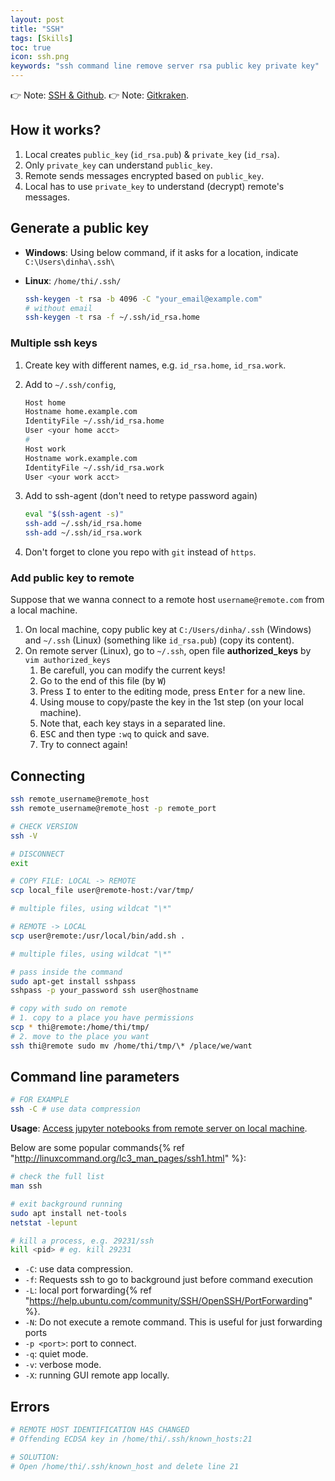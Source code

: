 ```yaml
---
layout: post
title: "SSH"
tags: [Skills]
toc: true
icon: ssh.png
keywords: "ssh command line remove server rsa public key private key"
---
```



👉 Note: [SSH & Github](/github/#clone-via-git%40-(ssh)).
👉 Note: [Gitkraken](/gitkraken/).

## How it works?

1. Local creates `public_key` (`id_rsa.pub`) & `private_key` (`id_rsa`).
2. Only `private_key` can understand `public_key`.
3. Remote sends messages encrypted based on `public_key`.
4. Local has to use `private_key` to understand (decrypt) remote's messages.

## Generate a public key

- **Windows**: Using below command, if it asks for a location, indicate `C:\Users\dinha\.ssh\`
- **Linux**: `/home/thi/.ssh/`

   ~~~ bash
   ssh-keygen -t rsa -b 4096 -C "your_email@example.com"
   # without email
   ssh-keygen -t rsa -f ~/.ssh/id_rsa.home
   ~~~

### Multiple ssh keys

1. Create key with different names, e.g. `id_rsa.home`, `id_rsa.work`.
2. Add to `~/.ssh/config`,

   ``` bash
   Host home
   Hostname home.example.com
   IdentityFile ~/.ssh/id_rsa.home
   User <your home acct>
   #
   Host work
   Hostname work.example.com
   IdentityFile ~/.ssh/id_rsa.work
   User <your work acct>
   ```
3. Add to ssh-agent (don't need to retype password again)

   ``` bash
   eval "$(ssh-agent -s)"
   ssh-add ~/.ssh/id_rsa.home
   ssh-add ~/.ssh/id_rsa.work
   ```
4. Don't forget to clone you repo with `git` instead of `https`.

### Add public key to remote

Suppose that we wanna connect to a remote host `username@remote.com` from a local machine.

1. On local machine, copy public key at `C:/Users/dinha/.ssh` (Windows) and `~/.ssh` (Linux) (something like `id_rsa.pub`) (copy its content).
2. On remote server (Linux), go to `~/.ssh`, open file **authorized_keys** by `vim authorized_keys`
   1. Be carefull, you can modify the current keys!
   2. Go to the end of this file (by <kbd>W</kbd>)
   3. Press <kbd>I</kbd> to enter to the editing mode, press <kbd>Enter</kbd> for a new line.
   4. Using mouse to copy/paste the key in the 1st step (on your local machine).
   5. Note that, each key stays in a separated line.
   6. <kbd>ESC</kbd> and then type `:wq` to quick and save.
   7. Try to connect again!

## Connecting

~~~ bash
ssh remote_username@remote_host
ssh remote_username@remote_host -p remote_port
~~~

<div class="col-2-equal">

~~~ bash
# CHECK VERSION
ssh -V
~~~

~~~ bash
# DISCONNECT
exit
~~~

~~~ bash
# COPY FILE: LOCAL -> REMOTE
scp local_file user@remote-host:/var/tmp/

# multiple files, using wildcat "\*"
~~~

~~~ bash
# REMOTE -> LOCAL
scp user@remote:/usr/local/bin/add.sh .

# multiple files, using wildcat "\*"
~~~

``` bash
# pass inside the command
sudo apt-get install sshpass
sshpass -p your_password ssh user@hostname
```
</div>

``` bash
# copy with sudo on remote
# 1. copy to a place you have permissions
scp * thi@remote:/home/thi/tmp/
# 2. move to the place you want
ssh thi@remote sudo mv /home/thi/tmp/\* /place/we/want
```

## Command line parameters

~~~ bash
# FOR EXAMPLE
ssh -C # use data compression
~~~

**Usage**: [Access jupyter notebooks from remote server on local machine](/jupyter-notebook#jupyter-notebook-on-remote-server).

Below are some popular commands{% ref "http://linuxcommand.org/lc3_man_pages/ssh1.html" %}:

<div class="col-2-equal">

``` bash
# check the full list
man ssh
```

``` bash
# exit background running
sudo apt install net-tools
netstat -lepunt

# kill a process, e.g. 29231/ssh
kill <pid> # eg. kill 29231
```
</div>

<div class="two-columns-list" markdown="1">

- `-C`: use data compression.
- `-f`: Requests ssh to go to background just before command execution
- `-L`: local port forwarding{% ref "https://help.ubuntu.com/community/SSH/OpenSSH/PortForwarding" %}.
- `-N`: Do not execute a remote command.  This is useful for just forwarding ports
- `-p <port>`: port to connect.
- `-q`: quiet mode.
- `-v`: verbose mode.
- `-X`: running GUI remote app locally.
</div>

## Errors

``` bash
# REMOTE HOST IDENTIFICATION HAS CHANGED
# Offending ECDSA key in /home/thi/.ssh/known_hosts:21

# SOLUTION:
# Open /home/thi/.ssh/known_host and delete line 21
```